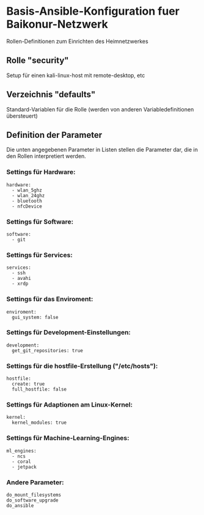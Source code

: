 # Basis-Ansible-Konfiguration fuer Baikonur-Netzwerk
Rollen-Definitionen zum Einrichten des Heimnetzwerkes

## Rolle "security"
Setup für einen kali-linux-host mit remote-desktop, etc

## Verzeichnis "defaults"
Standard-Variablen für die Rolle (werden von anderen Variabledefinitionen übersteuert)

## Definition der Parameter
Die unten angegebenen Parameter in Listen stellen die Parameter dar, die in den Rollen interpretiert werden.

### Settings für Hardware:
	hardware:
	  - wlan_5ghz
	  - wlan_24ghz
	  - bluetooth
	  - nfcDevice

### Settings für Software:
	software:
	  - git

### Settings für Services:
	services:
	  - ssh
	  - avahi
	  - xrdp

### Settings für das Enviroment:
	enviroment:
	  gui_system: false

### Settings für Development-Einstellungen:
	development:
	  get_git_repositories: true

### Settings für die hostfile-Erstellung ("/etc/hosts"):
	hostfile: 
	  create: true
	  full_hostfile: false

### Settings für Adaptionen am Linux-Kernel:
	kernel:
	  kernel_modules: true

### Settings für Machine-Learning-Engines:
	ml_engines:
	  - ncs
	  - coral
	  - jetpack

### Andere Parameter:
	do_mount_filesystems
	do_software_upgrade
	do_ansible

